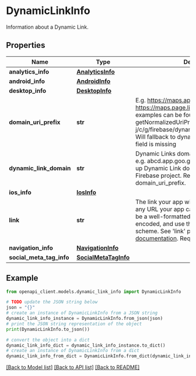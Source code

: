 # DynamicLinkInfo

Information about a Dynamic Link.

## Properties

Name | Type | Description | Notes
------------ | ------------- | ------------- | -------------
**analytics_info** | [**AnalyticsInfo**](AnalyticsInfo.md) |  | [optional] 
**android_info** | [**AndroidInfo**](AndroidInfo.md) |  | [optional] 
**desktop_info** | [**DesktopInfo**](DesktopInfo.md) |  | [optional] 
**domain_uri_prefix** | **str** | E.g. https://maps.app.goo.gl, https://maps.page.link, https://g.co/maps More examples can be found in description of getNormalizedUriPrefix in j/c/g/firebase/dynamiclinks/uri/DdlDomain.java Will fallback to dynamic_link_domain is this field is missing | [optional] 
**dynamic_link_domain** | **str** | Dynamic Links domain that the project owns, e.g. abcd.app.goo.gl [Learn more](https://firebase.google.com/docs/dynamic-links/android/receive) on how to set up Dynamic Link domain associated with your Firebase project. Required if missing domain_uri_prefix. | [optional] 
**ios_info** | [**IosInfo**](IosInfo.md) |  | [optional] 
**link** | **str** | The link your app will open, You can specify any URL your app can handle. This link must be a well-formatted URL, be properly URL-encoded, and use the HTTP or HTTPS scheme. See &#39;link&#39; parameters in the [documentation](https://firebase.google.com/docs/dynamic-links/create-manually). Required. | [optional] 
**navigation_info** | [**NavigationInfo**](NavigationInfo.md) |  | [optional] 
**social_meta_tag_info** | [**SocialMetaTagInfo**](SocialMetaTagInfo.md) |  | [optional] 

## Example

```python
from openapi_client.models.dynamic_link_info import DynamicLinkInfo

# TODO update the JSON string below
json = "{}"
# create an instance of DynamicLinkInfo from a JSON string
dynamic_link_info_instance = DynamicLinkInfo.from_json(json)
# print the JSON string representation of the object
print(DynamicLinkInfo.to_json())

# convert the object into a dict
dynamic_link_info_dict = dynamic_link_info_instance.to_dict()
# create an instance of DynamicLinkInfo from a dict
dynamic_link_info_from_dict = DynamicLinkInfo.from_dict(dynamic_link_info_dict)
```
[[Back to Model list]](../README.md#documentation-for-models) [[Back to API list]](../README.md#documentation-for-api-endpoints) [[Back to README]](../README.md)


